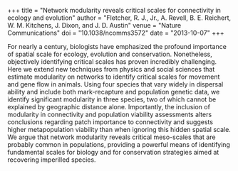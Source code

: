 +++
title = "Network modularity reveals critical scales for connectivity in ecology and evolution"
author = "Fletcher, R. J., Jr., A. Revell, B. E. Reichert, W. M. Kitchens, J. Dixon, and J. D. Austin"
venue = "Nature Communications"
doi = "10.1038/ncomms3572"
date = "2013-10-07"
+++

For nearly a century, biologists have emphasized the profound importance of spatial scale for ecology, evolution and conservation. Nonetheless, objectively identifying critical scales has proven incredibly challenging. Here we extend new techniques from physics and social sciences that estimate modularity on networks to identify critical scales for movement and gene flow in animals. Using four species that vary widely in dispersal ability and include both mark-recapture and population genetic data, we identify significant modularity in three species, two of which cannot be explained by geographic distance alone. Importantly, the inclusion of modularity in connectivity and population viability assessments alters conclusions regarding patch importance to connectivity and suggests higher metapopulation viability than when ignoring this hidden spatial scale. We argue that network modularity reveals critical meso-scales that are probably common in populations, providing a powerful means of identifying fundamental scales for biology and for conservation strategies aimed at recovering imperilled species.